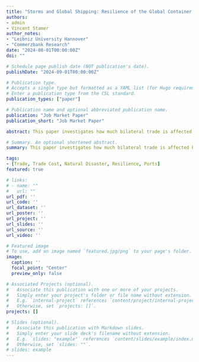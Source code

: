 ```yaml
---
title: "Storms and Global Shipping: Resilience of the Global Container Shipping Network"
authors:
- admin
- Vincent Stamer
author_notes:
- "Leibniz University Hannover"
- "Commerzbank Research"
date: "2024-08-01T00:00:00Z"
doi: ""

# Schedule page publish date (NOT publication's date).
publishDate: "2024-09-01T00:00:00Z"

# Publication type.
# Accepts a single type but formatted as a YAML list (for Hugo requirements).
# Enter a publication type from the CSL standard.
publication_types: ["paper"]

# Publication name and optional abbreviated publication name.
publication: "Job Market Paper"
publication_short: "Job Market Paper"

abstract: This paper investigates how much bilateral trade is affected by temporary disruptions of shipping networks caused by storms. Specifically, we examine how much trade is directed to other shipping routes or does not take place at all. We unpack the aggregate impact of oceanic cyclones by examining transportation volume and freight costs by a major container ship company. In event-studies nested in a gravity-style equation, we find that a cyclone reduces trade by 1.3\% between countries across all modes of transport, while this effect more than doubles for affected port-pairs. After a storm, shipping firms charge higher freight costs on affected routes amplifying the trading impact. Adjacent shipping routes step in as substitutes for  minerals and chemicals. Data on geo-located ship voyages show that following a storm, ships travel at slower speed incurring delay by up to 30 hours depending on the shipping company.

# Summary. An optional shortened abstract.
summary: This paper investigates how much bilateral trade is affected by temporary disruptions of shipping networks caused by storms. Specifically, we examine how much trade is directed to other shipping routes or does not take place at all. We unpack the aggregate impact of oceanic cyclones by examining transportation volume and freight costs by a major container ship company. In event-studies nested in a gravity-style equation, we find that a cyclone reduces trade by 1.3\% between countries across all modes of transport, while this effect more than doubles for affected port-pairs. After a storm, shipping firms charge higher freight costs on affected routes amplifying the trading impact. Adjacent shipping routes step in as substitutes for  minerals and chemicals. Data on geo-located ship voyages show that following a storm, ships travel at slower speed incurring delay by up to 30 hours depending on the shipping company.

tags:
- [Trade, Trade Cost, Natural Disaster, Resilience, Ports]
featured: true

# links:
# - name: ""
#   url: ""
url_pdf: ''
url_code: ''
url_dataset: ''
url_poster: ''
url_project: ''
url_slides: ''
url_source: ''
url_video: ''

# Featured image
# To use, add an image named `featured.jpg/png` to your page's folder. 
image:
  caption: ''
  focal_point: "Center"
  preview_only: false

# Associated Projects (optional).
#   Associate this publication with one or more of your projects.
#   Simply enter your project's folder or file name without extension.
#   E.g. `internal-project` references `content/project/internal-project/index.md`.
#   Otherwise, set `projects: []`.
projects: []

# Slides (optional).
#   Associate this publication with Markdown slides.
#   Simply enter your slide deck's filename without extension.
#   E.g. `slides: "example"` references `content/slides/example/index.md`.
#   Otherwise, set `slides: ""`.
# slides: example
---
```




